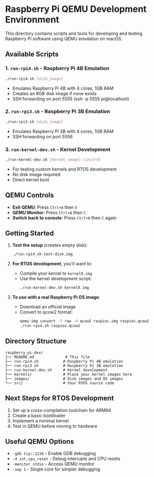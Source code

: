 # Raspberry Pi QEMU Development Environment

This directory contains scripts and tools for developing and testing Raspberry Pi software using QEMU emulation on macOS.

## Available Scripts

### 1. `run-rpi4.sh` - Raspberry Pi 4B Emulation
```bash
./run-rpi4.sh [disk_image]
```
- Emulates Raspberry Pi 4B with 4 cores, 1GB RAM
- Creates an 8GB disk image if none exists
- SSH forwarding on port 5555 (ssh -p 5555 pi@localhost)

### 2. `run-rpi3.sh` - Raspberry Pi 3B Emulation
```bash
./run-rpi3.sh [disk_image]
```
- Emulates Raspberry Pi 3B with 4 cores, 1GB RAM
- SSH forwarding on port 5556

### 3. `run-kernel-dev.sh` - Kernel Development
```bash
./run-kernel-dev.sh [kernel_image] [initrd]
```
- For testing custom kernels and RTOS development
- No disk image required
- Direct kernel boot

## QEMU Controls

- **Exit QEMU**: Press `Ctrl+A` then `X`
- **QEMU Monitor**: Press `Ctrl+A` then `C`
- **Switch back to console**: Press `Ctrl+A` then `C` again

## Getting Started

1. **Test the setup** (creates empty disk):
   ```bash
   ./run-rpi4.sh test-disk.img
   ```

2. **For RTOS development**, you'll want to:
   - Compile your kernel to `kernel8.img`
   - Use the kernel development script:
     ```bash
     ./run-kernel-dev.sh kernel8.img
     ```

3. **To use with a real Raspberry Pi OS image**:
   - Download an official image
   - Convert to qcow2 format:
     ```bash
     qemu-img convert -f raw -O qcow2 raspios.img raspios.qcow2
     ./run-rpi4.sh raspios.qcow2
     ```

## Directory Structure

```
raspberry-pi-dev/
├── README.md              # This file
├── run-rpi4.sh           # Raspberry Pi 4B emulation
├── run-rpi3.sh           # Raspberry Pi 3B emulation
├── run-kernel-dev.sh     # Kernel development
├── kernels/              # Place your kernel images here
├── images/               # Disk images and OS images
└── src/                  # Your RTOS source code
```

## Next Steps for RTOS Development

1. Set up a cross-compilation toolchain for ARM64
2. Create a basic bootloader
3. Implement a minimal kernel
4. Test in QEMU before moving to hardware

## Useful QEMU Options

- `-gdb tcp::1234` - Enable GDB debugging
- `-d int,cpu_reset` - Debug interrupts and CPU resets
- `-monitor stdio` - Access QEMU monitor
- `-smp 1` - Single core for simpler debugging
